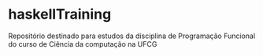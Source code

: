 # haskellTraining
Repositório destinado para estudos da disciplina de Programação Funcional do curso de Ciência da computação na UFCG
